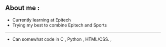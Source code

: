 About me :
----------------------------------------------------------------------------------------------------------------------------------------------------------------------------------------------------------------------------------------------------
 - Currently learning at Epitech
 - Trying my best to combine Epitech and Sports
----------------------------------------------------------------------------------------------------------------------------------------------------------------------------------------------------------------------------------------------------
- Can somewhat code in C , Python , HTML/CSS.
 , 
